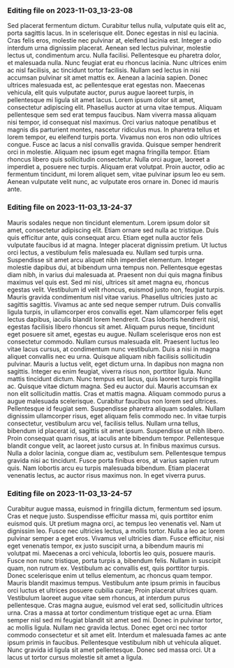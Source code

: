 

### Editing file on 2023-11-03_13-23-08

Sed placerat fermentum dictum. Curabitur tellus nulla, vulputate quis elit ac, porta sagittis lacus. In in scelerisque elit. Donec egestas in nisl eu lacinia. Cras felis eros, molestie nec pulvinar at, eleifend lacinia est. Integer a odio interdum urna dignissim placerat. Aenean sed lectus pulvinar, molestie lectus ut, condimentum arcu. Nulla facilisi. Pellentesque eu pharetra dolor, et malesuada nulla. Nunc feugiat erat eu rhoncus lacinia. Nunc ultrices enim ac nisl facilisis, ac tincidunt tortor facilisis. Nullam sed lectus in nisi accumsan pulvinar sit amet mattis ex. Aenean a lacinia sapien. Donec ultrices malesuada est, ac pellentesque erat egestas non. Maecenas vehicula, elit quis vulputate auctor, purus augue laoreet turpis, in pellentesque mi ligula sit amet lacus.
Lorem ipsum dolor sit amet, consectetur adipiscing elit. Phasellus auctor at urna vitae tempus. Aliquam pellentesque sem sed erat tempus faucibus. Nam viverra massa aliquam nisi tempor, id consequat nisl maximus. Orci varius natoque penatibus et magnis dis parturient montes, nascetur ridiculus mus. In pharetra tellus et lorem tempor, eu eleifend turpis porta. Vivamus non eros non odio ultrices congue. Fusce ac lacus a nisl convallis gravida. Quisque semper hendrerit orci in molestie. Aliquam nec ipsum eget magna fringilla tempor. Etiam rhoncus libero quis sollicitudin consectetur. Nulla orci augue, laoreet a imperdiet a, posuere nec turpis. Aliquam erat volutpat. Proin auctor, odio ac fermentum tincidunt, mi lorem aliquet sem, vitae pulvinar ipsum leo eu sem. Aenean vulputate velit nunc, ac vulputate eros ornare in. Donec id mauris ante.




### Editing file on 2023-11-03_13-24-37

Mauris sodales neque non tincidunt elementum. Lorem ipsum dolor sit amet, consectetur adipiscing elit. Etiam ornare sed nulla ac tristique. Duis quis efficitur ante, quis consequat arcu. Etiam eget nulla auctor felis vulputate faucibus id at magna. Integer placerat dignissim pretium. Ut luctus orci lectus, a vestibulum felis malesuada eu. Nullam sed turpis urna. Suspendisse sit amet arcu aliquet nibh imperdiet elementum.
Integer molestie dapibus dui, at bibendum urna tempus non. Pellentesque egestas diam nibh, in varius dui malesuada at. Praesent non dui quis magna finibus maximus vel quis est. Sed mi nisi, ultrices sit amet magna eu, rhoncus egestas velit. Vestibulum id velit rhoncus, euismod justo non, feugiat turpis. Mauris gravida condimentum nisl vitae varius. Phasellus ultricies justo ac sagittis sagittis. Vivamus ac ante sed neque semper rutrum. Duis convallis ligula turpis, in ullamcorper eros convallis eget. Nam ullamcorper felis eget lectus dapibus, iaculis blandit lorem hendrerit. Cras lobortis hendrerit nisl, egestas facilisis libero rhoncus sit amet. Aliquam purus neque, tincidunt eget posuere sit amet, egestas eu augue. Nullam scelerisque eros non est consectetur commodo. Nullam cursus malesuada elit. Praesent luctus leo vitae lacus cursus, at condimentum nunc vestibulum. Duis a nisi in magna aliquet convallis nec eu urna.
Quisque aliquam nibh facilisis sollicitudin pulvinar. Mauris a luctus velit, eget dictum urna. In dapibus non magna non sagittis. Integer eu enim feugiat, viverra risus non, porttitor ligula. Nunc mattis tincidunt dictum. Nunc tempus est lacus, quis laoreet turpis fringilla ac. Quisque vitae dictum magna. Sed eu auctor dui.
Mauris accumsan ex non elit sollicitudin mattis. Cras et mattis magna. Aliquam commodo purus a augue malesuada scelerisque. Curabitur faucibus non lorem sed ultrices. Pellentesque id feugiat sem. Suspendisse pharetra aliquam sodales. Nullam dignissim ullamcorper risus, eget aliquam felis commodo nec. In vitae turpis consectetur, vestibulum arcu vel, facilisis tellus. Nullam urna tellus, bibendum id placerat id, sagittis sit amet ipsum. Suspendisse ut nibh libero. Proin consequat quam risus, at iaculis ante bibendum tempor. Pellentesque blandit congue velit, ac laoreet justo cursus at.
In finibus maximus cursus. Nulla a dolor lacinia, congue diam ac, vestibulum sem. Pellentesque tempus gravida nisi ac tincidunt. Fusce porta finibus eros, at varius sapien rutrum quis. Nam lobortis arcu eu turpis malesuada bibendum. Etiam placerat venenatis lectus, ac auctor risus maximus non. In eget viverra purus.




### Editing file on 2023-11-03_13-24-57

Curabitur augue massa, euismod in fringilla dictum, fermentum sed ipsum. Cras et neque justo. Suspendisse efficitur massa mi, quis porttitor enim euismod quis. Ut pretium magna orci, ac tempus leo venenatis vel. Nam ut dignissim leo. Fusce nec ultricies lectus, a mollis tortor. Nulla a leo ac lorem pulvinar semper a eget eros. Vivamus vel ultricies diam. Fusce efficitur, nisi eget venenatis tempor, ex justo suscipit urna, a bibendum mauris mi volutpat mi. Maecenas a orci vehicula, lobortis leo quis, posuere mauris. Fusce non nunc tristique, porta turpis a, bibendum felis. Nullam in suscipit quam, non rutrum ex. Vestibulum ac convallis est, quis porttitor turpis. Donec scelerisque enim ut tellus elementum, ac rhoncus quam tempor. Mauris blandit maximus tempus.
Vestibulum ante ipsum primis in faucibus orci luctus et ultrices posuere cubilia curae; Proin placerat ultrices quam. Vestibulum laoreet augue vitae sem rhoncus, at interdum purus pellentesque. Cras magna augue, euismod vel erat sed, sollicitudin ultrices urna. Cras a massa at tortor condimentum tristique eget ac urna. Etiam semper nisl sed mi feugiat blandit sit amet sed mi. Donec in pulvinar tortor, ac mollis ligula. Nullam nec gravida lectus. Donec eget orci nec tortor commodo consectetur et sit amet elit. Interdum et malesuada fames ac ante ipsum primis in faucibus. Pellentesque vestibulum nibh ut vehicula aliquet. Nunc gravida id ligula sit amet pellentesque. Donec sed massa orci. Ut a lacus ut tortor cursus molestie sit amet a ligula.


